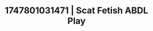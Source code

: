 ---
categories:
- Sex Olympics
- Digital erotica realm
- Butt plug play
- Intimate POV
- Teasing look
image: /assets/images/1747801031471.jpg
layout: post
seo:
  description: Featured content with premium ABDL Play, Scat Fetish. HD images available.
  keywords: ABDL Play, Scat Fetish
  og_image: /assets/images/1747801031471.jpg
  schema_type: VisualArtwork
tags:
- ABDL Play
- Scat Fetish
- '#1747801031471'
title: 1747801031471 | Scat Fetish ABDL Play
---